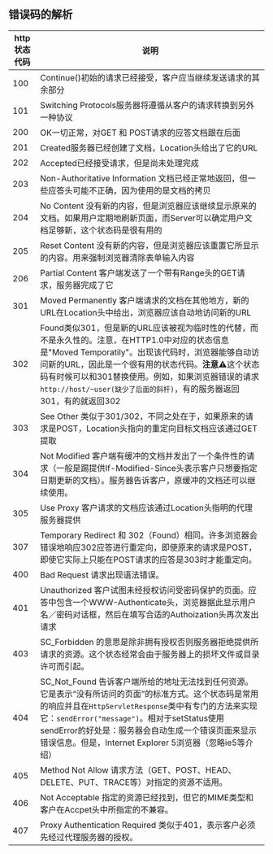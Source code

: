 ## 错误码的解析

|http状态代码|说明|
|---|---|
|100|Continue()初始的请求已经接受，客户应当继续发送请求的其余部分|
|101|Switching Protocols服务器将遵循从客户的请求转换到另外一种协议|
|200|OK一切正常，对GET 和 POST请求的应答文档跟在后面|
|201|Created服务器已经创建了文档，Location头给出了它的URL|
|202|Accepted已经接受请求，但是尚未处理完成|
|203|Non-Authoritative Information 文档已经正常地返回，但一些应答头可能不正确，因为使用的是文档的拷贝|
|204|No Content 没有新的内容，但是浏览器应该继续显示原来的文档。如果用户定期地刷新页面，而Server可以确定用户文档足够新，这个状态码是很有用的|
|205|Reset Content 没有新的内容，但是浏览器应该重置它所显示的内容。用来强制浏览器清除表单输入内容|
|206|Partial Content 客户端发送了一个带有Range头的GET请求，服务器完成了它|
|301|Moved Permanently 客户端请求的文档在其他地方，新的URL在Location头中给出，浏览器应该自动地访问新的URL|
|302|Found类似301，但是新的URL应该被视为临时性的代替，而不是永久性的。注意，在HTTP1.0中对应的状态信息是"Moved Temporatily"。出现该代码时，浏览器能够自动访问新的URL，因此是一个很有用的状态代码。**注意⚠️**这个状态码有时候可以和301替换使用。例如，如果浏览器错误的请求`http://host/~user(缺少了后面的斜杆)`，有的服务器返回301，有的就返回302|
|303|See Other 类似于301/302，不同之处在于，如果原来的请求是POST，Location头指向的重定向目标文档应该通过GET提取|
|304|Not Modified 客户端有缓冲的文档并发出了一个条件性的请求（一般是踢提供If-Modified-Since头表示客户只想要指定日期更新的文档）。服务器告诉客户，原缓冲的文档还可以继续使用。|
|305|Use Proxy 客户请求的文档应该通过Location头指明的代理服务器提供|
|307|Temporary Redirect 和 302（Found）相同。许多浏览器会错误地响应302应答进行重定向，即使原来的请求是POST，即使它实际上只能在POST请求的应答是303时才能重定向。|
|400|Bad Request 请求出现语法错误。|
|401|Unauthorized 客户试图未经授权访问受密码保护的页面。应答中包含一个WWW-Authenticate头，浏览器据此显示用户名／密码对话框，然后在填写合适的Authoization头再次发出请求|
|403|SC_Forbidden 的意思是除非拥有授权否则服务器拒绝提供所请求的资源。这个状态经常会由于服务器上的损坏文件或目录许可而引起。|
|404|SC_Not_Found 告诉客户端所给的地址无法找到任何资源。它是表示“没有所访问的页面”的标准方式。这个状态码是常用的响应并且在`HttpServletResponse`类中有专门的方法来实现它：`sendError("message")`。相对于setStatus使用sendError的好处是：服务器会自动生成一个错误页面来显示错误信息。但是，Internet Explorer 5浏览器（忽略ie5等介绍）|
|405|Method Not Allow 请求方法（GET、POST、HEAD、DELETE、PUT、TRACE等）对指定的资源不适用。|
|406|Not Acceptable 指定的资源已经找到，但它的MIME类型和客户在Accpet头中所指定的不兼容。|
|407|Proxy Authentication Required 类似于401，表示客户必须先经过代理服务器的授权。|

